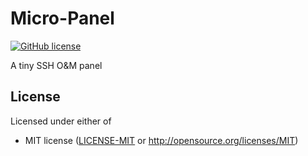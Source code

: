 # Micro-Panel

[![GitHub license](https://img.shields.io/github/license/AiHeartru/micro-panel)](https://github.com/AiHeartru/micro-panel/blob/main/LICENSE)

A tiny SSH O&amp;M panel


## License

Licensed under either of

 * MIT license ([LICENSE-MIT](LICENSE-MIT) or http://opensource.org/licenses/MIT)
